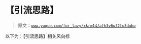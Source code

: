 # 【引流思路】

> 原文：[`www.yuque.com/for_lazy/xkrm14/afk3v6wf2tu3duho`](https://www.yuque.com/for_lazy/xkrm14/afk3v6wf2tu3duho)



以下为：【引流思路】相关风向标 



